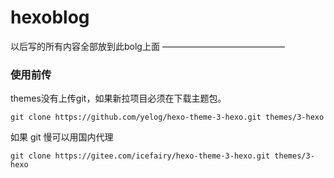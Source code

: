 hexoblog
================
以后写的所有内容全部放到此bolg上面
——————————————     



### 使用前传
themes没有上传git，如果新拉项目必须在下载主题包。
```
git clone https://github.com/yelog/hexo-theme-3-hexo.git themes/3-hexo
```

如果 git 慢可以用国内代理 
```
git clone https://gitee.com/icefairy/hexo-theme-3-hexo.git themes/3-hexo
```